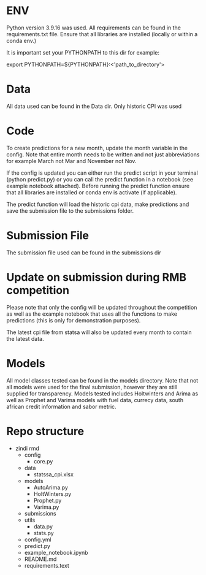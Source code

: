 # ENV
Python version 3.9.16 was used. All requirements can be found in the requirements.txt file. Ensure that all libraries are installed (locally or within a conda env.)

It is important set your PYTHONPATH to this dir for example:

export PYTHONPATH=${PYTHONPATH}:<'path_to_directory'>

# Data
All data used can be found in the Data dir. Only historic CPI was used

# Code
To create predictions for a new month, update the month variable in the config. Note that entire month needs to be written and not just abbreviations for example March not Mar and November not Nov.

If the config is updated you can either run the predict script in your terminal (python predict.py) or you can call the predict function in a notebook (see example notebook attached). Before running the predict function ensure that all libraries are installed or conda env is activate (if applicable).

The predict function will load the historic cpi data, make predictions and save the submission file to the submissions folder.

# Submission File
The submission file used can be found in the submissions dir

# Update on submission during RMB competition
Please note that only the config will be updated throughout the competition as well as the example notebook that uses all the functions to make predictions (this is only for demonstration purposes).

The latest cpi file from statsa will also be updated every month to contain the latest data.

# Models
All model classes tested can be found in the models directory. Note that not all models were used for the final submission, however they are still supplied for transparency. Models tested includes Holtwinters and Arima as well as Prophet and Varima models with fuel data, currecy data, south african credit information and sabor metric.

# Repo structure
- zindi rmd
    - config
        - core.py
    - data
        - statssa_cpi.xlsx
    - models
        - AutoArima.py
        - HoltWinters.py
        - Prophet.py
        - Varima.py
    - submissions
    - utils
        - data.py
        - stats.py
    - config.yml
    - predict.py
    - example_notebook.ipynb
    - README.md
    - requirements.text
    